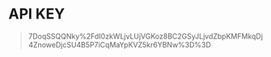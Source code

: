 # API KEY
> 7DoqSSQQNky%2FdI0zkWLjvLUjVGKoz8BC2GSyJLjvdZbpKMFMkqDj4ZnoweDjcSU4B5P7iCqMaYpKVZ5kr6YBNw%3D%3D
 
